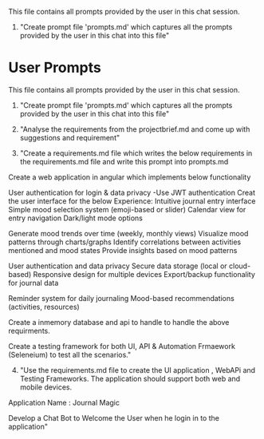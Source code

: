 

This file contains all prompts provided by the user in this chat session.

1. "Create prompt file 'prompts.md' which captures all the prompts provided by the user in this chat into this file"
# User Prompts

This file contains all prompts provided by the user in this chat session.

1. "Create prompt file 'prompts.md' which captures all the prompts provided by the user in this chat into this file"

2. "Analyse the requirements from the projectbrief.md and come up with suggestions and requirement"

3. "Create a requirements.md file which writes the below requirements in the requirements.md file and write this prompt into prompts.md

Create a web application in angular which implements below functionality

User authentication for login & data privacy -Use JWT authentication
Creat the user interface for the below Experience:
Intuitive journal entry interface
Simple mood selection system (emoji-based or slider)
Calendar view for entry navigation
Dark/light mode options

Generate mood trends over time (weekly, monthly views)
Visualize mood patterns through charts/graphs
Identify correlations between activities mentioned and mood states
Provide insights based on mood patterns

User authentication and data privacy
Secure data storage (local or cloud-based)
Responsive design for multiple devices
Export/backup functionality for journal data

Reminder system for daily journaling
Mood-based recommendations (activities, resources)


Create a inmemory database and api to handle to handle the above requirments.

Create a testing framework for both UI, API & Automation Frmaework (Seleneium) to test all the scenarios."

4. "Use the requirements.md file to create the UI application , WebAPi and Testing Frameworks. The application should support both web and mobile devices.

Application Name : Journal Magic 

Develop a Chat Bot to Welcome the User when he login in to the application"